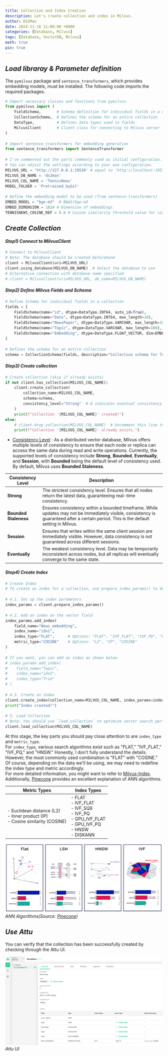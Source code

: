 ```yaml
---
title: Collection and Index Creation
description: Let's create collection and index in Milvus.
author: DS2Man
date: 2024-11-16 11:00:00 +0000
categories: [Database, Milvus]
tags: [Database, VectorDB, Milvus]
math: true
pin: true
---
```


## *Load libraray & Parameter definition*

The `pymilvus` package and `sentence_transformers`, which provides embedding models, must be installed. The following code imports the required packages.

```python
# Import necessary classes and functions from pymilvus
from pymilvus import (
    FieldSchema,       # Schema definition for individual fields in a collection
    CollectionSchema,  # Defines the schema for an entire collection
    DataType,          # Defines data types used in fields
    MilvusClient       # Client class for connecting to Milvus server
)

# Import sentence_transformers for embedding generation
from sentence_transformers import SentenceTransformer

# I've commented out the parts commonly used as initial configuration.
# You can adjust the settings according to your own configuration.
MILVUS_URL = 'http://127.0.0.1:19530' # equal to 'http://localhost:19530'
MILVUS_DB_NAME = 'ds2man'
MILVUS_COL_NAME = 'TennisNews'
MODEL_FOLDER = 'Pretrained_byGit'

# Define the embedding model to be used (from sentence-transformers)
EMBED_MODEL = "bge-m3"  # BAAI/bge-m3
EMBED_DIMENSION = 1024 # Dimension of embeddings
TENNISNEWS_COSINE_REF = 0.6 # Cosine similarity threshold value for similarity search queries
```

## *Create Collection*

#### *Step1) Connect to MilvusClient*

```python
# Connect to MilvusClient
# Note: The database should be created beforehand
client = MilvusClient(uri=MILVUS_URL)
client.using_database(MILVUS_DB_NAME)  # Select the database to use
# Alternative connection with database name specified
# client = MilvusClient(uri=MILVUS_URL, db_name=MILVUS_DB_NAME)  
```

#### *Step2) Define Milvus Fields and Schema*

```python
# Define Schema for individual fields in a collection
fields = [
    FieldSchema(name="id", dtype=DataType.INT64, auto_id=True),
    FieldSchema(name="Date", dtype=DataType.INT64, max_length=10),
    FieldSchema(name="NewsPaper", dtype=DataType.VARCHAR, max_length=100),
    FieldSchema(name="Topic", dtype=DataType.VARCHAR, max_length=100),
    FieldSchema(name="Embedding", dtype=DataType.FLOAT_VECTOR, dim=EMBED_DIMENSION)
]

# Defines the schema for an entire collection
schema = CollectionSchema(fields, description="Collection schema for Tennis News")
```

#### *Step3) Create collection*

```python
# Create collection (skip if already exists)
if not client.has_collection(MILVUS_COL_NAME):
    client.create_collection(
        collection_name=MILVUS_COL_NAME,
        schema=schema,
        consistency_level="Strong"  # 0 indicates eventual consistency
    )
    print(f"Collection '{MILVUS_COL_NAME}' created!")
else:
    # client.drop_collection(MILVUS_COL_NAME)  # Uncomment this line to delete the existing collection
    print(f"Collection '{MILVUS_COL_NAME}' already exists.")
```

- [Consistency Level](https://milvus.io/docs/consistency.md) : As a distributed vector database, Milvus offers multiple levels of consistency to ensure that each node or replica can access the same data during read and write operations. Currently, the supported levels of consistency include **Strong**, **Bounded**, **Eventually**, and **Session**, with **Bounded** being the default level of consistency used. By default, Milvus uses **Bounded Staleness**.

|**Consistency Level**|**Description**|
|---|---|
|**Strong**|The strictest consistency level. Ensures that all nodes return the latest data, guaranteeing real-time consistency.|
|**Bounded Staleness**|Ensures consistency within a bounded timeframe. While updates may not be immediately visible, consistency is guaranteed after a certain period. This is the default setting in Milvus.|
|**Session**|Ensures that writes within the same client session are immediately visible. However, data consistency is not guaranteed across different sessions.|
|**Eventually**|The weakest consistency level. Data may be temporarily inconsistent across nodes, but all replicas will eventually converge to the same state.|

#### *Step4) Create Index*

```python
# Create Index
# To create an index for a collection, use prepare_index_params() to define the parameters, then use create_index().

# 4.1. Set up the index parameters
index_params = client.prepare_index_params()

# 4.2. Add an index on the vector field
index_params.add_index(
    field_name="News_embedding",
    index_name="idx1",
    index_type="FLAT",      # Options: "FLAT", "IVF_FLAT", "IVF_PQ", "HNSW"
    metric_type="COSINE"    # Options: "L2", "IP", "COSINE"
)

# If you want, you can add an index as shown below.
# index_params.add_index(
#    field_name="Topic",
#    index_name="idx2",
#    index_type="Trie"
# )

# 4.3. Create an index
client.create_index(collection_name=MILVUS_COL_NAME, index_params=index_params)
print("Index created!")

# 5. Load Collection
# Note: You should use `load_collection` to optimize vector search performance and manage resources efficiently.
client.load_collection(MILVUS_COL_NAME)
```

At this stage, the key parts you should pay close attention to are `index_type` and `metric_type`.    
For `index_type`, various search algorithms exist such as "FLAT," "IVF_FLAT," "IVF_PQ," and "HNSW." Honestly, I don't fully understand the details. However, the most commonly used combination is "FLAT" with "COSINE." Of course, depending on the data we'll be using, we may need to redefine the index type and metric accordingly.    
For more detailed information, you might want to refer to [Milvus-Index](https://milvus.io/docs/index-vector-fields.md?tab=floating). Additionally, [Pinecone](https://www.pinecone.io/learn/series/faiss/vector-indexes/) provides an excellent explanation of ANN algorithms.

<!--
이번 단계에서 유심히 봐야할 부분은 index_type과 metric_type 이다.    
index_type은 "FLAT", "IVF_FLAT", "IVF_PQ", "HNSW" 등 다양한 검색 알고리즘이 존재한다.  솔직히 자세한 내용은 모른다. 가장 일반적으로 사용하는 방식은 "FLAT"과 "COSINE"이다. 물론 우리가 앞으로 어떤 데이터를 활용하는 지에 따라 index의 type과 metric을 정의를 새롭게 할 필요는 있을 것이다.
자세한 내용은 [Milvus, Index](https://milvus.io/docs/index-vector-fields.md?tab=floating)에서 확인하는 게 좋을 거 같고.  추가로 Pinecone에서 ANN 알고리즘을 설명을 잘 해놓았다.
-->

|Metric Types|Index Types|
|---|---|
|- Euclidean distance (L2)<br>- Inner product (IP)<br>- Cosine similarity (COSINE)|- FLAT<br>- IVF_FLAT<br>- IVF_SQ8<br>- IVF_PQ<br>- GPU_IVF_FLAT<br>- GPU_IVF_PQ<br>- HNSW<br>- DISKANN|

![ANN Algorithms](/assets/img/db/2024-11-16-Milvus2_1.png)
_ANN Algorithms(Source: [Pinecone](https://www.pinecone.io/learn/series/faiss/vector-indexes/))_

## *Use Attu*

You can verify that the collection has been successfully created by checking through the Attu UI.

<!--
Attu UI를 통해 확인해 보면 Collection이 생성된 것을 확인할 수 있다.
-->

![Attu UI](/assets/img/db/2024-11-16-Milvus2_2.png)
_Attu UI_